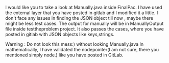 
I would like you to take a look at Manually.java inside FinalPac. I have used the external layer that you have posted in gitlab and I modified it a little. I don't face any issues in finding the JSON object till now , maybe there might be less test cases. The output for manually will be in ManuallyOutput file inside testtheproblem project. It also passes the cases, where you have posted in gitlab with JSON objects like keys,strings.

Warning : Do not look this mess:) without looking Manually.java
In mathematically, I have validated the nodepointer(I am not sure, there you mentioned simply node.) like you have posted in GitLab.
